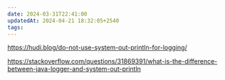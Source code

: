 ```yaml
---
date: 2024-03-31T22:41:00
updatedAt: 2024-04-21 18:32:05+2540
tags: 
---
```

https://hudi.blog/do-not-use-system-out-println-for-logging/

https://stackoverflow.com/questions/31869391/what-is-the-difference-between-java-logger-and-system-out-println